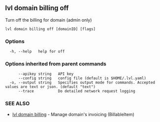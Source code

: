 ## lvl domain billing off

Turn off the billing for domain (admin only)

```
lvl domain billing off [domainID] [flags]
```

### Options

```
  -h, --help   help for off
```

### Options inherited from parent commands

```
      --apikey string   API key
      --config string   config file (default is $HOME/.lvl.yaml)
  -o, --output string   Specifies output mode for commands. Accepted values are text or json. (default "text")
      --trace           Do detailed network request logging
```

### SEE ALSO

* [lvl domain billing](lvl_domain_billing.md)	 - Manage domain's invoicing (BillableItem)

